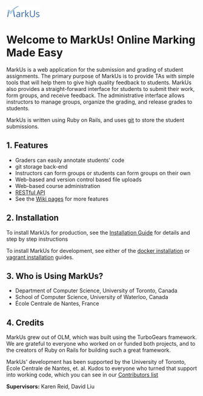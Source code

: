 ![MarkUs logo](app/assets/images/markus_logo_small.png)

Welcome to MarkUs! Online Marking Made Easy
===========================================

MarkUs is a web application for the submission and grading of student assignments. The primary purpose of MarkUs is to provide TAs with simple tools that will help them to give high quality feedback to students. MarkUs also provides a straight-forward interface for students to submit their work, form groups, and receive feedback. The administrative interface allows instructors to manage groups, organize the grading, and release grades to students.

MarkUs is written using Ruby on Rails, and uses [git](https://git-scm.com/) to store the student submissions. 

## 1. Features

- Graders can easily annotate students' code
- git storage back-end
- Instructors can form groups or students can form groups on their own
- Web-based and version control based file uploads
- Web-based course administration
- [RESTful API](https://github.com/MarkUsProject/Markus/wiki/RESTful-API)
- See the [Wiki pages](https://github.com/MarkUsProject/Markus/wiki) for more features

## 2. Installation

To install MarkUs for production, see the [Installation Guide](https://github.com/MarkUsProject/Markus/wiki/Installation) for details and step by step instructions

To install MarkUs for development, see either of the [docker installation](https://github.com/MarkUsProject/Markus/wiki/Developer-Guide--Set-Up-With-Docker) or [vagrant installation](https://github.com/MarkUsProject/Markus/wiki/Developer-Guide--Set-Up-With-Vagrant) guides.

## 3. Who is Using MarkUs?

- Department of Computer Science, University of Toronto, Canada
- School of Computer Science, University of Waterloo, Canada
- École Centrale de Nantes, France

## 4. Credits

MarkUs grew out of OLM, which was built using the TurboGears framework. We are
grateful to everyone who worked on or funded both projects, and to the creators
of Ruby on Rails for building such a great framework.

MarkUs' development has been supported by the University of Toronto, École
Centrale de Nantes, et. al. Kudos to everyone who turned that support into
working code, which you can see in our [Contributors list](doc/markus-contributors.txt)

**Supervisors:** Karen Reid, David Liu
